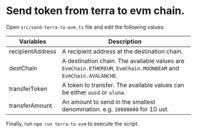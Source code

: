 # Send token from terra to evm chain.

Open `src/send-terra-to-evm.ts` file and edit the following values:

| Variables        | Description                                                                                                      |
| ---------------- | ---------------------------------------------------------------------------------------------------------------- |
| recipientAddress | A recipient address at the destination chain.                                                                    |
| destChain        | A destination chain. The available values are `EvmChain.ETHEREUM`, `EvmChain.MOONBEAM` and `EvmChain.AVALANCHE`. |
| transferToken    | A token to transfer. The available values can be either `uusd` or `uluna`.                                       |
| transferAmount   | An amount to send in the smallest denomination. e.g. `10000000` for 10 ust.                                      |

Finally, run `npm run terra-to-evm` to execute the script.
